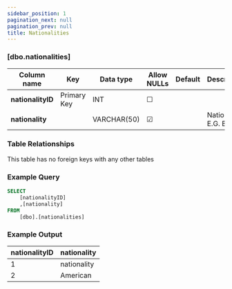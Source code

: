 ```yaml
---
sidebar_position: 1
pagination_next: null
pagination_prev: null
title: Nationalities
---
```


### [dbo.nationalities]
| Column name | Key | Data type | Allow NULLs | Default | Description |
| ------- | ------- | ------- | ------- | ------- | ------- |
| **nationalityID** |  Primary Key | INT | ☐ |  |  | 
| **nationality** |  | VARCHAR(50) | ☑ |  | Nationality E.G. British |  

### Table Relationships

This table has no foreign keys with any other tables

### Example Query

```sql
SELECT 
	[nationalityID]
    ,[nationality]
FROM 
	[dbo].[nationalities]
```

### Example Output

|**nationalityID**|**nationality**|  
|---|---| 
|1|nationality| 
|2|American| 